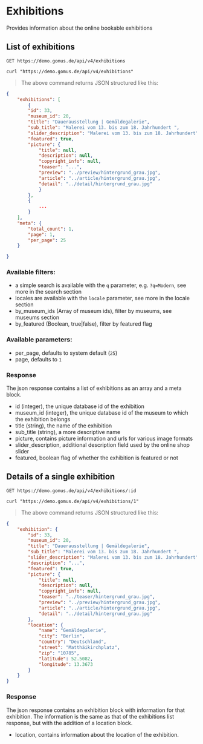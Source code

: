 # Exhibitions

Provides information about the online bookable exhibitions

## List of exhibitions

`GET https://demo.gomus.de/api/v4/exhibitions`

```shell
curl "https://demo.gomus.de/api/v4/exhibitions"
```

> The above command returns JSON structured like this:

```json
{
    "exhibitions": [
        {
        "id": 33,
        "museum_id": 20,
        "title": "Dauerausstellung | Gemäldegalerie",
        "sub_title": "Malerei vom 13. bis zum 18. Jahrhundert ",
        "slider_description": "Malerei vom 13. bis zum 18. Jahrhundert",
        "featured": true,
        "picture": {
            "title": null,
            "description": null,
            "copyright_info": null,
            "teaser": "...",
            "preview": "../preview/hintergrund_grau.jpg",
            "article": "../article/hintergrund_grau.jpg",
            "detail": "../detail/hintergrund_grau.jpg"
            }
        },
        {
            ...
        }
    ],
    "meta": {
        "total_count": 1,
        "page": 1,
        "per_page": 25
    }

}
```

### Available filters:

- a simple search is available with the `q` parameter, e.g. `?q=Modern`, see more in the search section
- locales are available with the `locale` parameter, see more in the locale section
- by_museum_ids (Array of museum ids), filter by museums, see museums section
- by_featured (Boolean, true|false), filter by featured flag

### Available parameters:

- per_page, defaults to system default (`25`)
- page, defaults to `1`

### Response

The json response contains a list of exhibitions as an array and a meta block.

- id (integer), the unique database id of the exhibition
- museum_id (integer), the unique database id of the museum to which the exhibition belongs
- title (string), the name of the exhibition
- sub_title (string), a more descriptive name
- picture, contains picture information and urls for various image formats
- slider_description, additional description field used by the online shop slider
- featured, boolean flag of whether the exhibition is featured or not

## Details of a single exhibition

`GET https://demo.gomus.de/api/v4/exhibitions/:id`

```shell
curl "https://demo.gomus.de/api/v4/exhibitions/1"
```

> The above command returns JSON structured like this:

```json
{
    "exhibition": {
        "id": 33,
        "museum_id": 20,
        "title": "Dauerausstellung | Gemäldegalerie",
        "sub_title": "Malerei vom 13. bis zum 18. Jahrhundert ",
        "slider_description": "Malerei vom 13. bis zum 18. Jahrhundert",
        "description": "...",
        "featured": true,
        "picture": {
            "title": null,
            "description": null,
            "copyright_info": null,
            "teaser": "../teaser/hintergrund_grau.jpg",
            "preview": "../preview/hintergrund_grau.jpg",
            "article": "../article/hintergrund_grau.jpg",
            "detail": "../detail/hintergrund_grau.jpg"
        },
        "location": {
            "name": "Gemäldegalerie",
            "city": "Berlin",
            "country": "Deutschland",
            "street": "Matthäikirchplatz",
            "zip": "10785",
            "latitude": 52.5082,
            "longitude": 13.3673
        }
    }
}
```

### Response

The json response contains an exhibition block with information for that exhibition. The information is the same as that of the exhibitions list response, but with the addition of a location block.

- location, contains information about the location of the exhibition.
